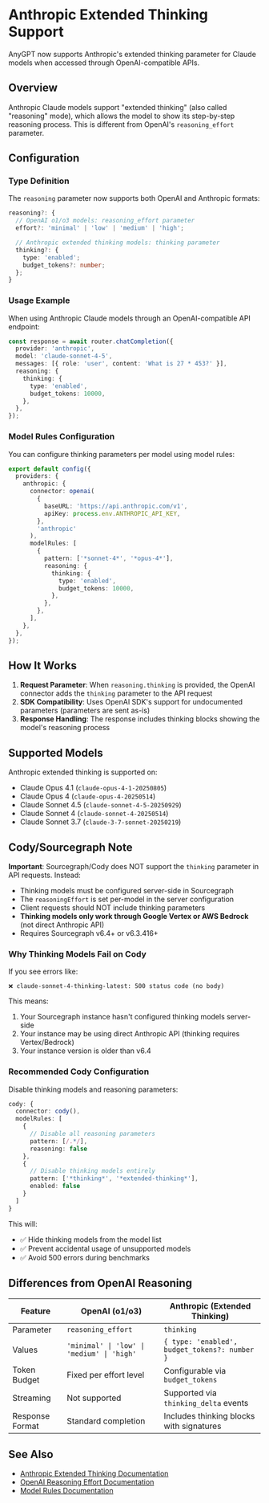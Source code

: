 # Anthropic Extended Thinking Support

AnyGPT now supports Anthropic's extended thinking parameter for Claude models when accessed through OpenAI-compatible APIs.

## Overview

Anthropic Claude models support "extended thinking" (also called "reasoning" mode), which allows the model to show its step-by-step reasoning process. This is different from OpenAI's `reasoning_effort` parameter.

## Configuration

### Type Definition

The `reasoning` parameter now supports both OpenAI and Anthropic formats:

```typescript
reasoning?: {
  // OpenAI o1/o3 models: reasoning_effort parameter
  effort?: 'minimal' | 'low' | 'medium' | 'high';

  // Anthropic extended thinking models: thinking parameter
  thinking?: {
    type: 'enabled';
    budget_tokens?: number;
  };
}
```

### Usage Example

When using Anthropic Claude models through an OpenAI-compatible API endpoint:

```typescript
const response = await router.chatCompletion({
  provider: 'anthropic',
  model: 'claude-sonnet-4-5',
  messages: [{ role: 'user', content: 'What is 27 * 453?' }],
  reasoning: {
    thinking: {
      type: 'enabled',
      budget_tokens: 10000,
    },
  },
});
```

### Model Rules Configuration

You can configure thinking parameters per model using model rules:

```typescript
export default config({
  providers: {
    anthropic: {
      connector: openai(
        {
          baseURL: 'https://api.anthropic.com/v1',
          apiKey: process.env.ANTHROPIC_API_KEY,
        },
        'anthropic'
      ),
      modelRules: [
        {
          pattern: ['*sonnet-4*', '*opus-4*'],
          reasoning: {
            thinking: {
              type: 'enabled',
              budget_tokens: 10000,
            },
          },
        },
      ],
    },
  },
});
```

## How It Works

1. **Request Parameter**: When `reasoning.thinking` is provided, the OpenAI connector adds the `thinking` parameter to the API request
2. **SDK Compatibility**: Uses OpenAI SDK's support for undocumented parameters (parameters are sent as-is)
3. **Response Handling**: The response includes thinking blocks showing the model's reasoning process

## Supported Models

Anthropic extended thinking is supported on:

- Claude Opus 4.1 (`claude-opus-4-1-20250805`)
- Claude Opus 4 (`claude-opus-4-20250514`)
- Claude Sonnet 4.5 (`claude-sonnet-4-5-20250929`)
- Claude Sonnet 4 (`claude-sonnet-4-20250514`)
- Claude Sonnet 3.7 (`claude-3-7-sonnet-20250219`)

## Cody/Sourcegraph Note

**Important**: Sourcegraph/Cody does NOT support the `thinking` parameter in API requests. Instead:

- Thinking models must be configured server-side in Sourcegraph
- The `reasoningEffort` is set per-model in the server configuration
- Client requests should NOT include thinking parameters
- **Thinking models only work through Google Vertex or AWS Bedrock** (not direct Anthropic API)
- Requires Sourcegraph v6.4+ or v6.3.416+

### Why Thinking Models Fail on Cody

If you see errors like:

```
❌ claude-sonnet-4-thinking-latest: 500 status code (no body)
```

This means:

1. Your Sourcegraph instance hasn't configured thinking models server-side
2. Your instance may be using direct Anthropic API (thinking requires Vertex/Bedrock)
3. Your instance version is older than v6.4

### Recommended Cody Configuration

Disable thinking models and reasoning parameters:

```typescript
cody: {
  connector: cody(),
  modelRules: [
    {
      // Disable all reasoning parameters
      pattern: [/.*/],
      reasoning: false
    },
    {
      // Disable thinking models entirely
      pattern: ['*thinking*', '*extended-thinking*'],
      enabled: false
    }
  ]
}
```

This will:

- ✅ Hide thinking models from the model list
- ✅ Prevent accidental usage of unsupported models
- ✅ Avoid 500 errors during benchmarks

## Differences from OpenAI Reasoning

| Feature         | OpenAI (o1/o3)                             | Anthropic (Extended Thinking)                 |
| --------------- | ------------------------------------------ | --------------------------------------------- |
| Parameter       | `reasoning_effort`                         | `thinking`                                    |
| Values          | `'minimal' \| 'low' \| 'medium' \| 'high'` | `{ type: 'enabled', budget_tokens?: number }` |
| Token Budget    | Fixed per effort level                     | Configurable via `budget_tokens`              |
| Streaming       | Not supported                              | Supported via `thinking_delta` events         |
| Response Format | Standard completion                        | Includes thinking blocks with signatures      |

## See Also

- [Anthropic Extended Thinking Documentation](https://docs.anthropic.com/en/docs/about-claude/models/extended-thinking-models)
- [OpenAI Reasoning Effort Documentation](./reasoning-effort-levels.md)
- [Model Rules Documentation](../../../../packages/config/docs/MODEL_RULES.md)
